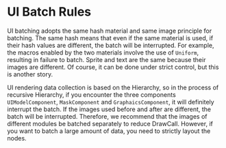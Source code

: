# UI Batch Rules

UI batching adopts the same hash material and same image principle for batching. The same hash means that even if the same material is used, if their hash values ​​are different, the batch will be interrupted. For example, the macros enabled by the two materials involve the use of `Uniform`, resulting in failure to batch. Sprite and text are the same because their images are different. Of course, it can be done under strict control, but this is another story.

UI rendering data collection is based on the Hierarchy, so in the process of recursive Hierarchy, if you encounter the three components `UIModelComponent`, `MaskComponent` and `GraphaicsComponent`, it will definitely interrupt the batch. If the images used before and after are different, the batch will be interrupted. Therefore, we recommend that the images of different modules be batched separately to reduce DrawCall. However, if you want to batch a large amount of data, you need to strictly layout the nodes.
